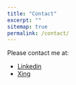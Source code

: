 ```yaml
---
title: "Contact"
excerpt: ""
sitemap: true
permalink: /contact/
---
```


Please contact me at:

* [Linkedin](https://www.linkedin.com/in/babar-khan-698b6679/)
* [Xing](https://www.xing.com/profile/Babar_Khan8/cv)


<script type="text/javascript">
  var GOOG_FIXURL_LANG = 'en';
  var GOOG_FIXURL_SITE = '{{ site.url }}'
</script>
<script type="text/javascript"
  src="//linkhelp.clients.google.com/tbproxy/lh/wm/fixurl.js">
</script>
